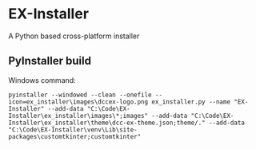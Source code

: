# EX-Installer

A Python based cross-platform installer

## PyInstaller build

Windows command:

`pyinstaller --windowed --clean --onefile --icon=ex_installer\images\dccex-logo.png ex_installer.py --name "EX-Installer" --add-data "C:\Code\EX-Installer\ex_installer\images\*;images" --add-data "C:\Code\EX-Installer\ex_installer\theme\dcc-ex-theme.json;theme/." --add-data "C:\Code\EX-Installer\venv\Lib\site-packages\customtkinter;customtkinter"`
